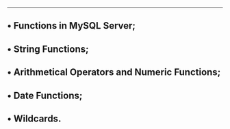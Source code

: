 ---------------------------------------
• Functions in MySQL Server;
--------------------------------------------------------
• String Functions;
------------------------------------------------------
• Arithmetical Operators and Numeric Functions;
--------------------------------------------------------
• Date Functions;
--------------------------------------------
• Wildcards.
--------------------------------------
